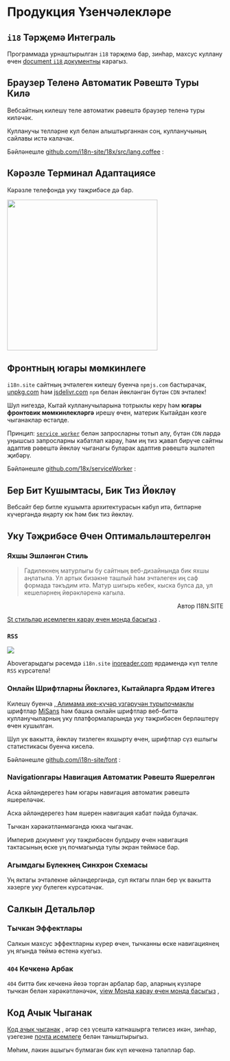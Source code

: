 # Продукция Үзенчәлекләре

## `i18` Тәрҗемә Интеграль

Программада урнаштырылган `i18` тәрҗемә бар, зинһар, махсус куллану өчен [document `i18` документны](/i18) карагыз.

## Браузер Теленә Автоматик Рәвештә Туры Килә

Вебсайтның килешү теле автоматик рәвештә браузер теленә туры киләчәк.

Кулланучы телләрне кул белән алыштырганнан соң, кулланучының сайлавы истә калачак.

Бәйләнешле [github.com/i18n-site/18x/src/lang.coffee](https://github.com/i18n-site/18x/blob/main/src/lang.coffee) :

## Кәрәзле Терминал Адаптациясе

Кәрәзле телефонда уку тәҗрибәсе дә бар.

<img src="//p.3ti.site/1721379497.avif" width="350px">

## <a rel=id href="#ha" id="ha"></a> Фронтның югары мөмкинлеге

`i18n.site` сайтның эчтәлеген килешү буенча `npmjs.com` бастырачак, [unpkg.com](//unpkg.com) һәм [jsdelivr.com](//jsdelivr.com) `npm` белән йөкләнгән бүтән `CDN` эчтәлек!

Шул нигездә, Кытай кулланучыларына тотрыклы керү һәм **югары фронтовик мөмкинлекләргә** ирешү өчен, материк Кытайдан көзге чыганаклар өстәлде.

Принцип: [`service worker`](https://developer.mozilla.org/docs/Web/API/Service_Worker_API) белән запросларны тотып алу, бүтән `CDN` ләрдә уңышсыз запросларны кабатлап карау, һәм иң тиз җавап бирүче сайтны адаптив рәвештә йөкләү чыганагы буларак адаптив рәвештә эшләтеп җибәрү.

Бәйләнешле [github.com/18x/serviceWorker](https://github.com/i18n-site/18x/tree/main/serviceWorker) :

## Бер Бит Кушымтасы, Бик Тиз Йөкләү

Вебсайт бер битле кушымта архитектурасын кабул итә, битләрне күчергәндә яңарту юк һәм бик тиз йөкләү.

## Уку Тәҗрибәсе Өчен Оптимальләштерелгән

### Яхшы Эшләнгән Стиль

> Гадилекнең матурлыгы бу сайтның веб-дизайнында бик яхшы аңлатыла.
> Ул артык бизәкне ташлый һәм эчтәлеген иң саф формада тәкъдим итә.
> Матур шигырь кебек, кыска булса да, ул кешеләрнең йөрәкләренә кагыла.

<p style="text-align:right"></s> Автор I18N.SITE</p>

[St стильләр исемлеген карау өчен монда басыгыз](/i18n.site/md/styl) .

### `RSS`

![](//p.3ti.site/1725541085.avif)

Aboveгарыдагы рәсемдә `i18n.site` [inoreader.com](//inoreader.com) ярдәмендә күп телле `RSS` күрсәтелә!

### Онлайн Шрифтларны Йөкләгез, Кытайларга Ярдәм Итегез

Килешү буенча [, Алимама ике-күчәр үзгәрүчән турыпочмаклы](https://www.iconfont.cn/fonts/detail?cnid=pOvFIr086ADR) шрифтлар [MiSans](https://hyperos.mi.com/font/zh/download/) һәм башка онлайн шрифтлар веб-биттә кулланучыларның уку платформаларында уку тәҗрибәсен берләштерү өчен кушылган.

Шул ук вакытта, йөкләү тизлеген яхшырту өчен, шрифтлар сүз ешлыгы статистикасы буенча киселә.

Бәйләнешле [github.com/i18n-site/font](https://github.com/i18n-site/font) :

### Navigationгары Навигация Автоматик Рәвештә Яшерелгән

Аска әйләндерегез һәм югары навигация автоматик рәвештә яшереләчәк.

Аска әйләндерегез һәм яшерен навигация кабат пәйда булачак.

Тычкан хәрәкәтләнмәгәндә юкка чыгачак.

Империв документ уку тәҗрибәсен булдыру өчен навигация тактасының өске уң почмагында тулы экран төймәсе бар.

### Агымдагы Бүлекнең Синхрон Схемасы

Уң яктагы эчтәлекне әйләндергәндә, сул яктагы план бер үк вакытта хәзерге уку бүлеген күрсәтәчәк.

## Салкын Детальләр

### Тычкан Эффектлары

Салкын махсус эффектларны күрер өчен, тычканны өске навигациянең уң ягында төймә өстенә куегыз.

### `404` Кечкенә Арбак

`404` биттә бик кечкенә йөзә торган арбалар бар, аларның күзләре тычкан белән хәрәкәтләнәчәк, [view Монда карау өчен монда басыгыз](/404) ,

## Код Ачык Чыганак

[Код ачык чыганак](/i18n.site/c/src) , әгәр сез үсештә катнашырга телисез икән, зинһар, үзегезне [почта исемлеге](//groups.google.com/u/2/g/i18n-site) белән таныштырыгыз.

Мөһим, ләкин ашыгыч булмаган бик күп кечкенә таләпләр бар.